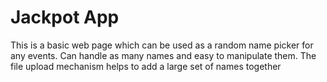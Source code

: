 # Jackpot App
This is a basic web page which can be used as a random name picker for any events. Can handle as many names and easy to manipulate them. The file upload mechanism helps to add a large set of names together

